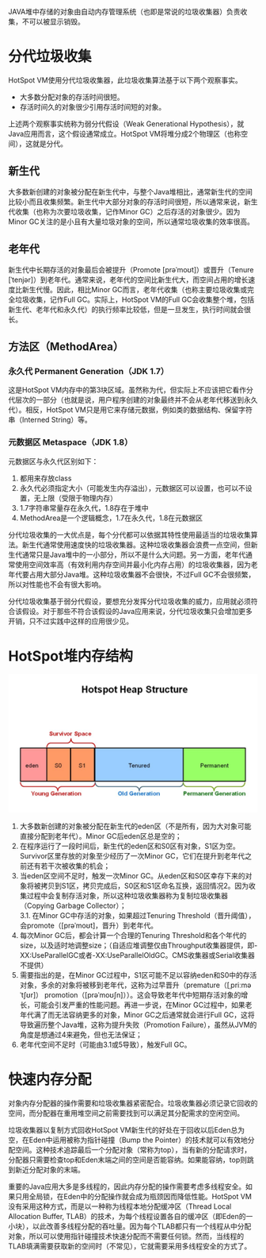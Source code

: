 JAVA堆中存储的对象由自动内存管理系统（也即是常说的垃圾收集器）负责收集，不可以被显示销毁。

# 分代垃圾收集
HotSpot VM使用分代垃圾收集器，此垃圾收集算法基于以下两个观察事实。
- 大多数分配对象的存活时间很短。
- 存活时间久的对象很少引用存活时间短的对象。

上述两个观察事实统称为弱分代假设（Weak Generational Hypothesis），就Java应用而言，这个假设通常成立。HotSpot VM将堆分成2个物理区（也称空间），这就是分代。

## 新生代
大多数新创建的对象被分配在新生代中，与整个Java堆相比，通常新生代的空间比较小而且收集频繁。新生代中大部分对象的存活时间很短，所以通常来说，新生代收集（也称为次要垃圾收集，记作Minor GC）之后存活的对象很少。因为Minor GC关注的是小且有大量垃圾对象的空间，所以通常垃圾收集的效率很高。

## 老年代
新生代中长期存活的对象最后会被提升（Promote [prəˈmoʊt]）或晋升（Tenure [ˈtenjər]）到老年代。通常来说，老年代的空间比新生代大，而空间占用的增长速度比新生代慢。因此，相比Minor GC而言，老年代收集（也称主要垃圾收集或完全垃圾收集，记作Full GC。实际上，HotSpot VM的Full GC会收集整个堆，包括新生代、老年代和永久代）的执行频率比较低，但是一旦发生，执行时间就会很长。

## 方法区（MethodArea）
### 永久代 Permanent Generation（JDK 1.7）
这是HotSpot VM内存中的第3块区域。虽然称为代，但实际上不应该把它看作分代层次的一部分（也就是说，用户程序创建的对象最终并不会从老年代移送到永久代）。相反，HotSpot VM只是用它来存储元数据，例如类的数据结构、保留字符串（Interned String）等。

### 元数据区 Metaspace（JDK 1.8）
元数据区与永久代区别如下：
1. 都用来存放class
2. 永久代必须指定大小（可能发生内存溢出），元数据区可以设置，也可以不设置，无上限（受限于物理内存）
3. 1.7字符串常量存在永久代，1.8存在于堆中
4. MethodArea是一个逻辑概念，1.7在永久代，1.8在元数据区


分代垃圾收集的一大优点是，每个分代都可以依据其特性使用最适当的垃圾收集算法。新生代通常使用速度快的垃圾收集器。这种垃圾收集器会浪费一点空间，但新生代通常只是Java堆中的一小部分，所以不是什么大问题。另一方面，老年代通常使用空间效率高（有效利用内存空间并最小化内存占用）的垃圾收集器，因为老年代要占用大部分Java堆。这种垃圾收集器不会很快，不过Full GC不会很频繁，所以对性能也不会有很大影响。

分代垃圾收集基于弱分代假设，要想充分发挥分代垃圾收集的威力，应用就必须符合该假设。对于那些不符合该假设的Java应用来说，分代垃圾收集只会增加更多开销，只不过实践中这样的应用很少见。

# HotSpot堆内存结构
![](./../image/JVM/Heap.jpeg)
1. 大多数新创建的对象被分配在新生代的eden区（不是所有，因为大对象可能直接分配到老年代）。Minor GC后eden区总是空的；
2. 在程序运行了一段时间后，新生代的eden区和S0区有对象，S1区为空。Survivor区里存放的对象至少经历了一次Minor GC，它们在提升到老年代之前还有若干次被收集的机会；
3. 当eden区空间不足时，触发一次Minor GC。从eden区和S0区幸存下来的对象将被拷贝到S1区，拷贝完成后，S0区和S1区命名互换，返回情况2。因为收集过程中会复制存活对象，所以这种垃圾收集器称为复制垃圾收集器（Copying Garbage Collector）；  
   3.1. 在Minor GC中存活的对象，如果超过Tenuring Threshold（晋升阈值），会promote（[prəˈmoʊt]，晋升）到老年代。
4. 每次Minor GC后，都会计算一个合理的Tenuring Threshold和各个年代的size，以及适时地调整size；（自适应堆调整仅由Throughput收集器提供，即-XX:UseParallelGC或者-XX:UseParallelOldGC。CMS收集器或Serial收集器不提供）
5. 需要指出的是，在Minor GC过程中，S1区可能不足以容纳eden和S0中的存活对象，多余的对象将被移到老年代，这称为过早晋升（premature（[ˌpriːməˈtʃʊr]） promotion（[prəˈmoʊʃn]））。这会导致老年代中短期存活对象的增长，可能会引发严重的性能问题。再进一步说，在Minor GC过程中，如果老年代满了而无法容纳更多的对象，Minor GC之后通常就会进行Full GC，这将导致遍历整个Java堆，这称为提升失败（Promotion Failure），虽然从JVM的角度是想通过4来避免，但也无法保证；
6. 老年代空间不足时（可能由3.1或5导致），触发Full GC。

# 快速内存分配
对象内存分配器的操作需要和垃圾收集器紧密配合。垃圾收集器必须记录它回收的空间，而分配器在重用堆空间之前需要找到可以满足其分配需求的空闲空间。

垃圾收集器以复制方式回收HotSpot VM新生代的好处在于回收以后Eden总为空，在Eden中运用被称为指针碰撞（Bump the Pointer）的技术就可以有效地分配空间。这种技术追踪最后一个分配对象（常称为top），当有新的分配请求时，分配器只需要检查top和Eden末端之间的空间是否能容纳。如果能容纳，top则跳到新近分配对象的末端。

重要的Java应用大多是多线程的，因此内存分配的操作需要考虑多线程安全。如果只用全局锁，在Eden中的分配操作就会成为瓶颈因而降低性能。HotSpot VM没有采用这种方式，而是以一种称为线程本地分配缓冲区（Thread Local Allocation Buffer, TLAB）的技术，为每个线程设置各自的缓冲区（即Eden的一小块），以此改善多线程分配的吞吐量。因为每个TLAB都只有一个线程从中分配对象，所以可以使用指针碰撞技术快速分配而不需要任何锁。然而，当线程的TLAB填满需要获取新的空间时（不常见），它就需要采用多线程安全的方式了。
